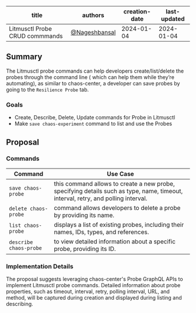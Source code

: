 | title | authors                                  | creation-date | last-updated |
|-------|------------------------------------------|---------------|--------------|
| Litmusctl Probe CRUD commmands | [@Nageshbansal](https://github.com/Nageshbansal) | 2024-01-04   | 2024-01-04|

## Summary

The Litmusctl probe commands can help developers create/list/delete the probes through the command line ( which can help them while they’re automating), as similar to chaos-center, a developer can save probes by going to the `Resilience Probe` tab.


### Goals

- Create, Describe, Delete, Update commands for Probe in Litmusctl
- Make `save chaos-experiment` command to list and use the Probes

## Proposal

### Commands

| Command    | Use Case |
| -------- | ------- |
| `save chaos-probe`  | this command allows to create a new probe, specifying details such as type, name, timeout, interval, retry, and polling interval.    |
| `delete chaos-probe` |  command allows developers to delete a probe by providing its name.     |
| `list chaos-probe`    |    displays a list of existing probes, including their names, IDs, types, and references. |
| `describe chaos-probe` | to view detailed information about a specific probe, providing its ID.|

### Implementation Details

The proposal suggests leveraging chaos-center's Probe GraphQL APIs to implement Litmusctl probe commands. Detailed information about probe properties, such as timeout, interval, retry, polling interval, URL, and method, will be captured during creation and displayed during listing and describing.




